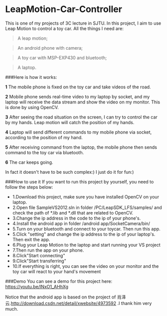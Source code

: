 # LeapMotion-Car-Controller
This is one of my projects of 3C lecture in SJTU. In this project, I aim to use Leap Motion to control a toy car. 
All the things I need are: 

>A leap motion; 

>An android phone with camera; 

>A toy car with MSP-EXP430 and bluetooth;

>A laptop.
 
###Here is how it works:

**1** The mobile phone is fixed on the toy car and take videos of the road.

**2** Mobile phone sends real-time video to my laptop by socket, and my laptop will receive the data stream and show the video on my monitor. This is done by using OpenCV.

**3** After seeing the road situation on the screen, I can try to control the car by my hands. Leap motion will catch the position of my hands.

**4** Laptop will send different commands to my mobile phone via socket, according to the position of my hand.

**5** After receiving command from the laptop, the mobile phone then sends command to the toy car via bluetooth.

**6** The car keeps going.

In fact it doesn't have to be such complex:) I just do it for fun:)


###How to use it
If you want to run this project by yourself, you need to follow the steps below:
* 1.Download this project, make sure you have installed OpenCV on your laptop.
* 2.Open file SampleVS2012.sln in folder /PC/LeapSDK_LFS/samples/ and check the path of *.lib and *.dll that are related to OpenCV.
* 3.Change the ip address in the code to the ip of your phone's.
* 4.Install the android app in folder /android app/SocketCamera/bin/
* 5.Turn on your bluetooth and connect to your toycar. Then run this app.
* 5.Click "setting" and change the ip address to the ip of your laptop's. Then exit the app.
* 6.Plug your Leap Motion to the laptop and start running your VS project
* 7.Then run the app on your phone.
* 8.Click"Start connecting"
* 9.Click"Start transferring"
* 10.If everything is right, you can see the video on your monitor and the toy car will react to your hand's movement

###Demo
You can see a demo for this project here:
https://youtu.be/lNxO1_AHhXg

Notice that the android app is based on the project of 肖泽云.http://download.csdn.net/detail/xwebsite/4973592 .I thank him very much. 
